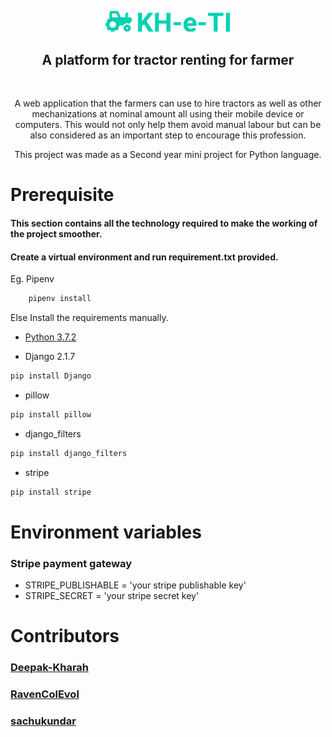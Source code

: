 <p align="center">
    <img src="src/static/images/logos/logo-full-primary.png" alt="KH-e-TI logo" width="200" >
</p>

<h2 align='center'>A platform for tractor renting for farmer</h2>

<br>

<p style="text-align:center">A web application that the farmers can use to hire tractors as well as other mechanizations at nominal amount all using their mobile device or computers. This would not only help them avoid manual labour but can be also considered as an important step to encourage this profession.</p>

<p style="text-align:center">This project was made as a Second year mini project for Python language.</p>

# Prerequisite

#### This section contains all the technology required to make the working of the project smoother.

#### Create a virtual environment and run <b>requirement.txt</b> provided.

Eg. Pipenv

```bash
    pipenv install
```

Else Install the requirements manually.

* [Python 3.7.2](https://www.python.org/downloads/)

* Django 2.1.7

```bash
pip install Django
```

* pillow

```bash
pip install pillow
```
* django_filters

```bash
pip install django_filters
```   

* stripe
```bash
pip install stripe
```

# Environment variables

### Stripe payment gateway
* STRIPE_PUBLISHABLE = 'your stripe publishable key'
* STRIPE_SECRET = 'your stripe secret key' 


# Contributors

### [Deepak-Kharah](https://github.com/Deepak-Kharah)

### [RavenColEvol](https://github.com/RavenColEvol)

### [sachukundar](https://github.com/sachukundar)